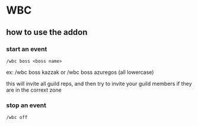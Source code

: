 # WBC

## how to use the addon
### start an event
`/wbc boss <boss name>`

ex: /wbc boss kazzak or /wbc boss azuregos (all lowercase)

this will invite all guild reps, and then try to invite your guild members if they are in the corrext zone

### stop an event
`/wbc off`

